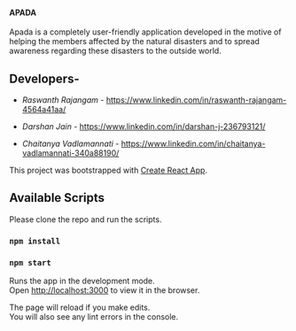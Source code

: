 #### APADA

Apada is a completely user-friendly application developed in the motive of helping the members affected by the natural disasters and to spread awareness regarding these disasters to the outside world.

## Developers-

 - *Raswanth Rajangam* - https://www.linkedin.com/in/raswanth-rajangam-4564a41aa/

 - *Darshan Jain* - https://www.linkedin.com/in/darshan-j-236793121/

 - *Chaitanya Vadlamannati* - https://www.linkedin.com/in/chaitanya-vadlamannati-340a88190/

This project was bootstrapped with [Create React App](https://github.com/facebook/create-react-app).

## Available Scripts

Please clone the repo and run the scripts.

### `npm install`

### `npm start`

Runs the app in the development mode.<br />
Open [http://localhost:3000](http://localhost:3000) to view it in the browser.

The page will reload if you make edits.<br />
You will also see any lint errors in the console.

